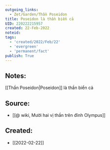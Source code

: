 ```yaml
---
outgoing_links:
  - Zet/Garden/Thần Poseidon
title: Poseidon là thần biển cả
UID: 220222215957
created: 22-Feb-2022
noteid:
tags:
  - 'created/2022/Feb/22'
  - 'evergreen'
  - 'permanent/fact'
publish: True
---
```

## Notes:
[[Thần Poseidon|Poseidon]] là thần biển cả

## Source:
- [[@ wiki, Mười hai vị thần trên đỉnh Olympus]]




## Created:
- [[2022-02-22]]
